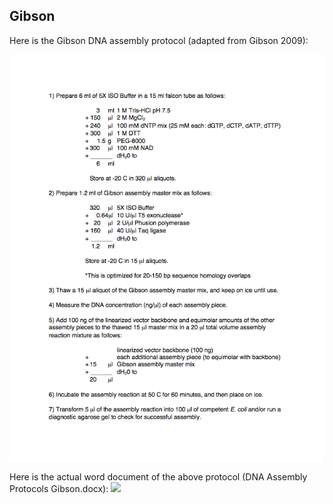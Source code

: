 ## Gibson

Here is the Gibson DNA assembly protocol (adapted from Gibson 2009):

![Gibson](../../images/DNA_Assembly_Protocol1.png)

Here is the actual word document of the above protocol (DNA Assembly Protocols Gibson.docx):
[![](http://j5.jbei.org/j5manual/images/_nb_fileIcons/DNA_Assembly_Protocol0fefffe.png)](http://j5.jbei.org/j5manual/attachments/DNA_Assembly_Protocol0.docx)